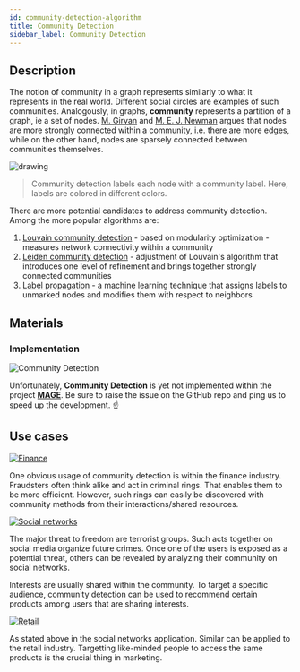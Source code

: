 ```yaml
---
id: community-detection-algorithm
title: Community Detection
sidebar_label: Community Detection
---
```


## Description

The notion of community in a graph represents similarly to what it represents in the real world. Different social circles are examples of such communities. Analogously, in graphs, **community** represents a partition of a graph, ie a set of nodes. [M. Girvan](https://scholar.google.com/citations?user=npKBI-oAAAAJ&hl=en) and [M. E. J. Newman](http://www-personal.umich.edu/~mejn/) argues that nodes are more strongly connected within a community, i.e. there are more edges, while on the other hand, nodes are sparsely connected between communities themselves.

<img src="https://i.imgur.com/1kNLj8B.png" alt="drawing"/>

> Community detection labels each node with a community label. Here, labels are colored in different colors.


There are more potential candidates to address community detection. Among the more popular algorithms are:
1. [Louvain community detection](https://en.wikipedia.org/wiki/Louvain_method) - based on modularity optimization - measures network connectivity within a community
2. [Leiden community detection](https://www.nature.com/articles/s41598-019-41695-z) - adjustment of Louvain's algorithm that introduces one level of refinement and brings together strongly connected communities
3. [Label propagation](https://en.wikipedia.org/wiki/Label_propagation_algorithm) - a machine learning technique that assigns labels to unmarked nodes and modifies them with respect to neighbors

## Materials

### Implementation

![Community Detection](https://img.shields.io/badge/Not_implemented-EB3434?style=for-the-badge&logo=github&logoColor=white)

Unfortunately, **Community Detection** is yet not implemented within the project [**MAGE**](https://github.com/memgraph/mage). Be sure to raise the issue on the GitHub repo and ping us to speed up the development. :point_up:

## Use cases

[![Finance](https://img.shields.io/badge/Finance-Application-8A477F?style=for-the-badge)](/mage/applications/finance-application)

One obvious usage of community detection is within the finance industry. Fraudsters often think alike and act in criminal rings. That enables them to be more efficient. However, such rings can easily be discovered with community methods from their interactions/shared resources.

[![Social networks](https://img.shields.io/badge/Social_networks-Application-8A477F?style=for-the-badge)](/mage/applications/social-media-application)

The major threat to freedom are terrorist groups. Such acts together on social media organize future crimes. Once one of the users is exposed as a potential threat, others can be revealed by analyzing their community on social networks.

Interests are usually shared within the community. To target a specific audience, community detection can be used to recommend certain products among users that are sharing interests.

[![Retail](https://img.shields.io/badge/Retail-Application-8A477F?style=for-the-badge)](/mage/applications/social-media-application)

As stated above in the social networks application. Similar can be applied to the retail industry. Targetting like-minded people to access the same products is the crucial thing in marketing.


